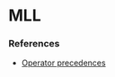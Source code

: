 # MLL

### References
* [Operator precedences](http://intrologic.stanford.edu/dictionary/operator_precedence.html)